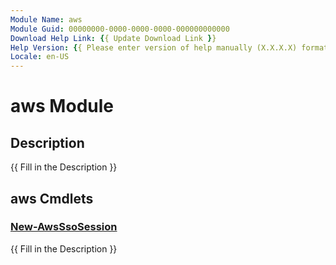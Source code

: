 ```yaml
---
Module Name: aws
Module Guid: 00000000-0000-0000-0000-000000000000
Download Help Link: {{ Update Download Link }}
Help Version: {{ Please enter version of help manually (X.X.X.X) format }}
Locale: en-US
---
```


# aws Module
## Description
{{ Fill in the Description }}

## aws Cmdlets
### [New-AwsSsoSession](New-AwsSsoSession.md)
{{ Fill in the Description }}

